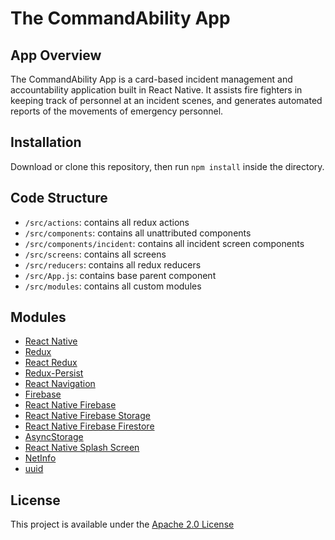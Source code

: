 # The CommandAbility App

## App Overview

The CommandAbility App is a card-based incident management and accountability application built in React Native. It assists fire fighters in keeping track of personnel at an incident scenes, and generates automated reports of the movements of emergency personnel.

## Installation

Download or clone this repository, then run `npm install` inside the directory.

## Code Structure

- `/src/actions`: contains all redux actions
- `/src/components`: contains all unattributed components
- `/src/components/incident`: contains all incident screen components
- `/src/screens`: contains all screens
- `/src/reducers`: contains all redux reducers
- `/src/App.js`: contains base parent component
- `/src/modules`: contains all custom modules

## Modules

- [React Native](https://facebook.github.io/react-native/)
- [Redux](https://redux.js.org/)
- [React Redux](https://react-redux.js.org/)
- [Redux-Persist](https://github.com/rt2zz/redux-persist)
- [React Navigation](https://reactnavigation.org/)
- [Firebase](https://firebase.google.com/)
- [React Native Firebase](https://invertase.io/oss/react-native-firebase/)
- [React Native Firebase Storage](https://invertase.io/oss/react-native-firebase/v6/storage)
- [React Native Firebase Firestore](https://invertase.io/oss/react-native-firebase/v6/firestore)
- [AsyncStorage](https://github.com/react-native-community/async-storage)
- [React Native Splash Screen](https://github.com/crazycodeboy/react-native-splash-screen)
- [NetInfo](https://github.com/react-native-community/react-native-netinfo)
- [uuid](https://github.com/kelektiv/node-uuid)

## License

This project is available under the [Apache 2.0 License](https://github.com/CommandAbility/CAA-2019/blob/master/LICENSE)
